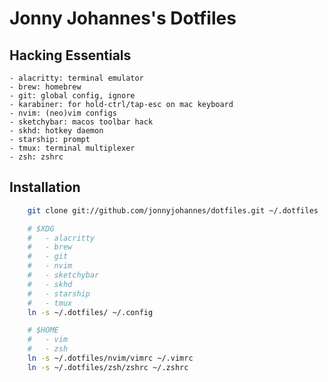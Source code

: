 Jonny Johannes's Dotfiles
=========================

Hacking Essentials
------------------

    - alacritty: terminal emulator
    - brew: homebrew
    - git: global config, ignore
    - karabiner: for hold-ctrl/tap-esc on mac keyboard
    - nvim: (neo)vim configs
    - sketchybar: macos toolbar hack
    - skhd: hotkey daemon
    - starship: prompt
    - tmux: terminal multiplexer
    - zsh: zshrc

Installation
------------

```zsh
    git clone git://github.com/jonnyjohannes/dotfiles.git ~/.dotfiles

    # $XDG
    #   - alacritty 
    #   - brew
    #   - git
    #   - nvim
    #   - sketchybar
    #   - skhd
    #   - starship
    #   - tmux
    ln -s ~/.dotfiles/ ~/.config

    # $HOME
    #   - vim 
    #   - zsh
    ln -s ~/.dotfiles/nvim/vimrc ~/.vimrc
    ln -s ~/.dotfiles/zsh/zshrc ~/.zshrc
```
